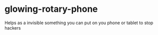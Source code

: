 # glowing-rotary-phone
Helps as a invisible something you can put on you phone or tablet to stop hackers
